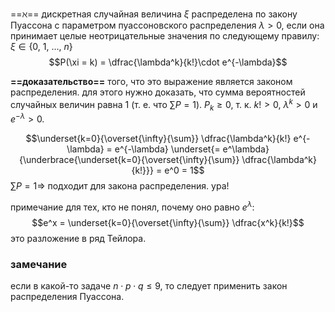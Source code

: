==$\aleph$== дискретная случайная величина $\xi$ распределена по закону Пуассона с параметром пуассоновского распределения $\lambda > 0$, если она принимает целые неотрицательные значения по следующему правилу:
$\xi \in \{0,\ 1,\ ...,\ n\}$
$$P(\xi = k) = \dfrac{\lambda^k}{k!}\cdot e^{-\lambda}$$

**==доказательство==** того, что это выражение является законом распределения. для этого нужно доказать, что сумма вероятностей случайных величин равна 1 (т. е. что $\sum P = 1$).
$P_k \ge 0$, т. к. $k! > 0$, $\lambda^k > 0$ и $e^{-\lambda} >0$.

$$\underset{k=0}{\overset{\infty}{\sum}} \dfrac{\lambda^k}{k!} e^{-\lambda} = e^{-\lambda} \underset{= e^\lambda}{\underbrace{\underset{k=0}{\overset{\infty}{\sum}} \dfrac{\lambda^k}{k!}}} = e^0 = 1$$
$\sum P = 1 \Rightarrow$ подходит для закона распределения. ура!

примечание для тех, кто не понял, почему оно равно $e^\lambda$:
$$e^x = \underset{k=0}{\overset{\infty}{\sum}} \dfrac{x^k}{k!}$$
это разложение в ряд Тейлора.

### замечание
если в какой-то задаче $n \cdot p \cdot q \le 9$, то следует применить закон распределения Пуассона.